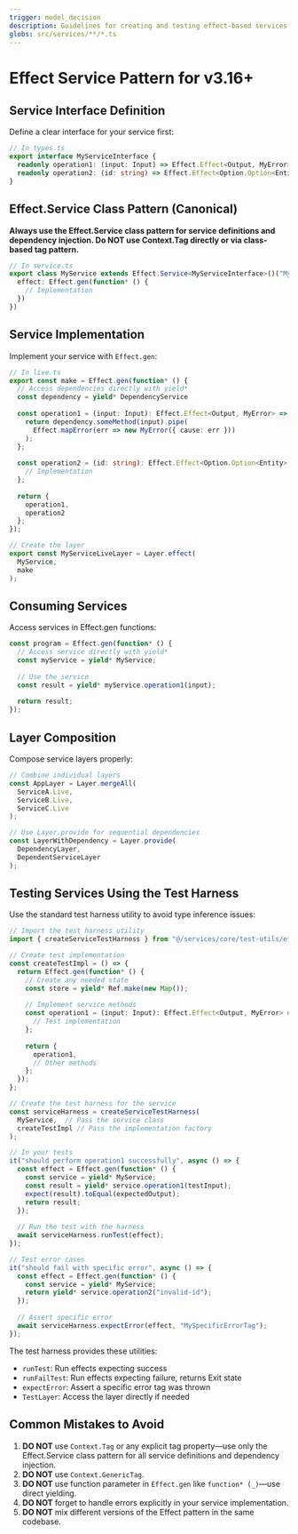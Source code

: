 ```yaml
---
trigger: model_decision
description: Guidelines for creating and testing effect-based services
globs: src/services/**/*.ts
---
```


# Effect Service Pattern for v3.16+

## Service Interface Definition

Define a clear interface for your service first:

```typescript
// In types.ts
export interface MyServiceInterface {
  readonly operation1: (input: Input) => Effect.Effect<Output, MyError>;
  readonly operation2: (id: string) => Effect.Effect<Option.Option<Entity>, MyError>;
}
```

## Effect.Service Class Pattern (Canonical)

**Always use the Effect.Service class pattern for service definitions and dependency injection. Do NOT use Context.Tag directly or via class-based tag pattern.**

```typescript
// In service.ts
export class MyService extends Effect.Service<MyServiceInterface>()("MyService", {
  effect: Effect.gen(function* () {
    // Implementation
  })
})
```

## Service Implementation

Implement your service with `Effect.gen`:

```typescript
// In live.ts
export const make = Effect.gen(function* () {
  // Access dependencies directly with yield*
  const dependency = yield* DependencyService
  
  const operation1 = (input: Input): Effect.Effect<Output, MyError> => {
    return dependency.someMethod(input).pipe(
      Effect.mapError(err => new MyError({ cause: err }))
    );
  };
  
  const operation2 = (id: string): Effect.Effect<Option.Option<Entity>, MyError> => {
    // Implementation
  };
  
  return {
    operation1,
    operation2
  };
});

// Create the layer
export const MyServiceLiveLayer = Layer.effect(
  MyService,
  make
);
```

## Consuming Services

Access services in Effect.gen functions:

```typescript
const program = Effect.gen(function* () {
  // Access service directly with yield*
  const myService = yield* MyService;
  
  // Use the service
  const result = yield* myService.operation1(input);
  
  return result;
});
```

## Layer Composition

Compose service layers properly:

```typescript
// Combine individual layers
const AppLayer = Layer.mergeAll(
  ServiceA.Live,
  ServiceB.Live,
  ServiceC.Live
);

// Use Layer.provide for sequential dependencies 
const LayerWithDependency = Layer.provide(
  DependencyLayer,
  DependentServiceLayer
);
```

## Testing Services Using the Test Harness

Use the standard test harness utility to avoid type inference issues:

```typescript
// Import the test harness utility
import { createServiceTestHarness } from "@/services/core/test-utils/effect-test-harness.js";

// Create test implementation
const createTestImpl = () => {
  return Effect.gen(function* () {
    // Create any needed state
    const store = yield* Ref.make(new Map());
    
    // Implement service methods
    const operation1 = (input: Input): Effect.Effect<Output, MyError> => {
      // Test implementation
    };
    
    return {
      operation1,
      // Other methods
    };
  });
};

// Create the test harness for the service
const serviceHarness = createServiceTestHarness(
  MyService,  // Pass the service class
  createTestImpl // Pass the implementation factory
);

// In your tests
it("should perform operation1 successfully", async () => {
  const effect = Effect.gen(function* () {
    const service = yield* MyService;
    const result = yield* service.operation1(testInput);
    expect(result).toEqual(expectedOutput);
    return result;
  });
  
  // Run the test with the harness
  await serviceHarness.runTest(effect);
});

// Test error cases
it("should fail with specific error", async () => {
  const effect = Effect.gen(function* () {
    const service = yield* MyService;
    return yield* service.operation2("invalid-id");
  });
  
  // Assert specific error
  await serviceHarness.expectError(effect, "MySpecificErrorTag");
});
```

The test harness provides these utilities:

- `runTest`: Run effects expecting success
- `runFailTest`: Run effects expecting failure, returns Exit state
- `expectError`: Assert a specific error tag was thrown
- `TestLayer`: Access the layer directly if needed

## Common Mistakes to Avoid

1. **DO NOT** use `Context.Tag` or any explicit tag property—use only the Effect.Service class pattern for all service definitions and dependency injection.
2. **DO NOT** use `Context.GenericTag`.
3. **DO NOT** use function parameter in `Effect.gen` like `function* (_)`—use direct yielding.
4. **DO NOT** forget to handle errors explicitly in your service implementation.
5. **DO NOT** mix different versions of the Effect pattern in the same codebase. 